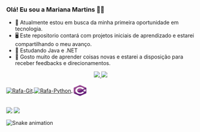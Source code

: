 ### Olá! Eu sou a Mariana Martins 👋🙂


- 🔭 Atualmente estou em busca da minha primeira oportunidade em tecnologia.
- 🖥️ Este repositorio contará com projetos iniciais de aprendizado e estarei compartilhando o meu avanço.
- 🌱 Estudando Java e .NET
- 🤔 Gosto muito de aprender coisas novas e estarei a disposição para receber feedbacks e direcionamentos.

<div align="center">
  <a href="https://github.com/marianamartinslp">
  <img height="180em" src="https://github-readme-stats.vercel.app/api?username=marianamartinslp&show_icons=true&theme=dark&include_all_commits=true&count_private=true"/>
  <img height="180em" src="https://github-readme-stats.vercel.app/api/top-langs/?username=marianamartinslp&layout=compact&langs_count=7&theme=dark"/>
</div>
  
<div style="display: inline_block"><br>
  <img align="center" alt="Rafa-Git" height="30" width="40" src="https://cdn.jsdelivr.net/gh/devicons/devicon/icons/git/git-original.svg">
  <img align="center" alt="Rafa-Python" height="30" width="40" src="https://cdn.jsdelivr.net/gh/devicons/devicon/icons/java/java-plain.svg">
  <img align="center" alt="Rafa-Csharp" height="30" width="40" src="https://raw.githubusercontent.com/devicons/devicon/master/icons/csharp/csharp-original.svg">
</div>
  
  ##
  
 <div> 
  <a href = "mailto:marianae.martins13@gmail.com"><img src="https://img.shields.io/badge/-Gmail-%23333?style=for-the-badge&logo=gmail&logoColor=white" target="_blank"></a>
  <a href="https://www.linkedin.com/in/mariana-m-358842112" target="_blank"><img src="https://img.shields.io/badge/-LinkedIn-%230077B5?style=for-the-badge&logo=linkedin&logoColor=white" target="_blank"></a> 
   
   ![Snake animation](https://github.com/marianamartinslp/marianamartinslp/blob/output/github-contribution-grid-snake.svg)
 
</div>
 
